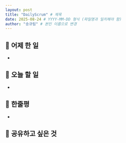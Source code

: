 ```yaml
---
layout: post
title: "DailyScrum" # 제목
date: 2025-08-24 # YYYY-MM-DD 형식 (파일명과 일치해야 함)
author: "송규림" # 본인 이름으로 변경
---
```


## 📝 어제 한 일

-

## 🎯 오늘 할 일

-

## 💭 한줄평

-

## 🔗 공유하고 싶은 것

